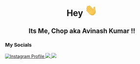 <h1 align="center">Hey <img src="https://raw.githubusercontent.com/ABSphreak/ABSphreak/master/gifs/Hi.gif" width="40px">
<h2 align="center">Its Me, Chop aka Avinash Kumar !!</h2></h1>

<h3>My Socials</h3>
<a href="https://www.instagram.com/chop_gamer/">
<img src="https://img.icons8.com/color/100/000000/instagram-new--v2.png" alt="Instagram Profile" width="40px">
</a>
<a href="https://discord.gg/dhyehfCakv">
  <img src="https://img.icons8.com/clouds/100/000000/discord-logo.png" width="40"px>
  </a>
  <a href="https://stackoverflow.com/users/17962925/avinash-kumar?tab=profile">
  <img src="https://img.icons8.com/fluency/48/000000/stackoverflow.png" width="40px">
  </a>
